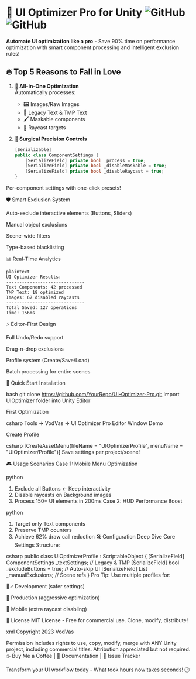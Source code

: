 # 🚀 UI Optimizer Pro for Unity ![GitHub](https://img.shields.io/badge/Unity-2021.3%2B-blue) ![GitHub](https://img.shields.io/badge/License-MIT-green)

**Automate UI optimization like a pro** - Save 90% time on performance optimization with smart component processing and intelligent exclusion rules!

## 🔥 Top 5 Reasons to Fall in Love

1. **💼 All-in-One Optimization**  
   Automatically processes:
   - 🖼️ Images/Raw Images
   - 📝 Legacy Text & TMP Text
   - 🖌️ Maskable components
   - 🎯 Raycast targets

2. **🎯 Surgical Precision Controls**  
   ```csharp
   [Serializable]
   public class ComponentSettings {
       [SerializeField] private bool _process = true;
       [SerializeField] private bool _disableMaskable = true;
       [SerializeField] private bool _disableRaycast = true;
   }
Per-component settings with one-click presets!

🛡️ Smart Exclusion System

Auto-exclude interactive elements (Buttons, Sliders)

Manual object exclusions

Scene-wide filters

Type-based blacklisting

📊 Real-Time Analytics
 ```
plaintext
UI Optimizer Results:
------------------------------
Text Components: 42 processed
TMP Text: 18 optimized 
Images: 67 disabled raycasts
------------------------------
Total Saved: 127 operations
Time: 156ms
 ```
⚡ Editor-First Design

Full Undo/Redo support

Drag-n-drop exclusions

Profile system (Create/Save/Load)

Batch processing for entire scenes

🚀 Quick Start
Installation

bash
git clone https://github.com/YourRepo/UI-Optimizer-Pro.git
Import UIOptimizer folder into Unity Editor

First Optimization

csharp
Tools → VodVas → UI Optimizer Pro
Editor Window Demo

Create Profile

csharp
[CreateAssetMenu(fileName = "UIOptimizerProfile", 
                menuName = "UIOptimizer/Profile")]
Save settings per project/scene!

🎮 Usage Scenarios
Case 1: Mobile Menu Optimization

python
1. Exclude all Buttons ← Keep interactivity
2. Disable raycasts on Background images
3. Process 150+ UI elements in 200ms
Case 2: HUD Performance Boost

python
1. Target only Text components
2. Preserve TMP counters
3. Achieve 62% draw call reduction
🛠️ Configuration Deep Dive
Core Settings Structure:

csharp
public class UIOptimizerProfile : ScriptableObject {
    [SerializeField] ComponentSettings _textSettings;  // Legacy & TMP
    [SerializeField] bool _excludeButtons = true;      // Auto-skip UI
    [SerializeField] List<GameObject> _manualExclusions; // Scene refs
}
Pro Tip: Use multiple profiles for:

👷♂️ Development (safer settings)

🚀 Production (aggressive optimization)

📱 Mobile (extra raycast disabling)

📜 License
MIT License - Free for commercial use. Clone, modify, distribute!

xml
Copyright 2023 VodVas

Permission includes rights to use, copy, modify, merge with ANY Unity project, 
including commercial titles. Attribution appreciated but not required.
☕ Buy Me a Coffee | 📘 Documentation | 🐛 Issue Tracker

Transform your UI workflow today - What took hours now takes seconds! 🕒
